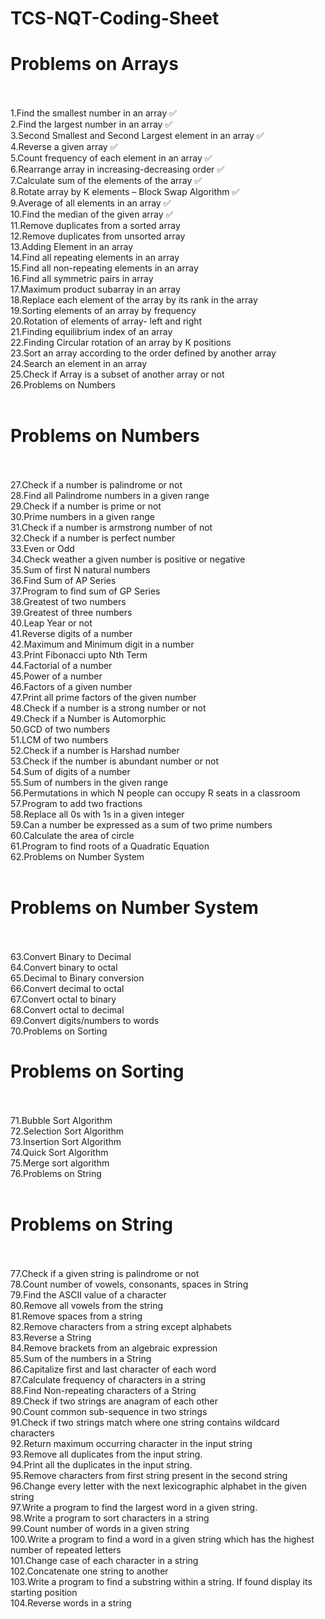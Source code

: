 # TCS-NQT-Coding-Sheet

# Problems on Arrays<br/><br/>

1.Find the smallest number in an array :white_check_mark: <br/>
2.Find the largest number in an array :white_check_mark: <br/>
3.Second Smallest and Second Largest element in an array :white_check_mark: <br/>
4.Reverse a given array :white_check_mark: <br/>
5.Count frequency of each element in an array :white_check_mark: <br/>
6.Rearrange array in increasing-decreasing order :white_check_mark: <br/>
7.Calculate sum of the elements of the array :white_check_mark: <br/>
8.Rotate array by K elements – Block Swap Algorithm :white_check_mark: <br/>
9.Average of all elements in an array :white_check_mark: <br/>
10.Find the median of the given array :white_check_mark: <br/>
11.Remove duplicates from a sorted array<br/>
12.Remove duplicates from unsorted array<br/>
13.Adding Element in an array<br/>
14.Find all repeating elements in an array<br/>
15.Find all non-repeating elements in an array<br/>
16.Find all symmetric pairs in array<br/>
17.Maximum product subarray in an array<br/>
18.Replace each element of the array by its rank in the array<br/>
19.Sorting elements of an array by frequency<br/>
20.Rotation of elements of array- left and right<br/>
21.Finding equilibrium index of an array<br/>
22.Finding Circular rotation of an array by K positions<br/>
23.Sort an array according to the order defined by another array<br/>
24.Search an element in an array<br/>
25.Check if Array is a subset of another array or not<br/>
26.Problems on Numbers<br/><br/>

# Problems on Numbers<br/><br/>

27.Check if a number is palindrome or not<br/>
28.Find all Palindrome numbers in a given range<br/>
29.Check if a number is prime or not<br/>
30.Prime numbers in a given range<br/>
31.Check if a number is armstrong number of not<br/>
32.Check if a number is perfect number<br/>
33.Even or Odd<br/>
34.Check weather a given number is positive or negative<br/>
35.Sum of first N natural numbers<br/>
36.Find Sum of AP Series<br/>
37.Program to find sum of GP Series<br/>
38.Greatest of two numbers<br/>
39.Greatest of three numbers<br/>
40.Leap Year or not<br/>
41.Reverse digits of a number<br/>
42.Maximum and Minimum digit in a number<br/>
43.Print Fibonacci upto Nth Term<br/>
44.Factorial of a number<br/>
45.Power of a number<br/>
46.Factors of a given number<br/>
47.Print all prime factors of the given number<br/>
48.Check if a number is a strong number or not<br/>
49.Check if a Number is Automorphic<br/>
50.GCD of two numbers<br/>
51.LCM of two numbers<br/>
52.Check if a number is Harshad number<br/>
53.Check if the number is abundant number or not<br/>
54.Sum of digits of a number<br/>
55.Sum of numbers in the given range<br/>
56.Permutations in which N people can occupy R seats in a classroom<br/>
57.Program to add two fractions<br/>
58.Replace all 0s with 1s in a given integer<br/>
59.Can a number be expressed as a sum of two prime numbers<br/>
60.Calculate the area of circle<br/>
61.Program to find roots of a Quadratic Equation<br/>
62.Problems on Number System<br/><br/>

# Problems on Number System <br/><br/>
63.Convert Binary to Decimal<br/>
64.Convert binary to octal<br/>
65.Decimal to Binary conversion<br/>
66.Convert decimal to octal<br/>
67.Convert octal to binary<br/>
68.Convert octal to decimal<br/>
69.Convert digits/numbers to words<br/>
70.Problems on Sorting<br/>

# Problems on Sorting <br/><br/>
71.Bubble Sort Algorithm<br/>
72.Selection Sort Algorithm<br/>
73.Insertion Sort Algorithm<br/>
74.Quick Sort Algorithm<br/>
75.Merge sort algorithm<br/>
76.Problems on String<br/><br/>

# Problems on String<br/><br/>
77.Check if a given string is palindrome or not<br/>
78.Count number of vowels, consonants, spaces in String<br/>
79.Find the ASCII value of a character<br/>
80.Remove all vowels from the string<br/>
81.Remove spaces from a string<br/>
82.Remove characters from a string except alphabets<br/>
83.Reverse a String<br/>
84.Remove brackets from an algebraic expression<br/>
85.Sum of the numbers in a String<br/>
86.Capitalize first and last character of each word<br/>
87.Calculate frequency of characters in a string<br/>
88.Find Non-repeating characters of a String<br/>
89.Check if two strings are anagram of each other<br/>
90.Count common sub-sequence in two strings<br/>
91.Check if two strings match where one string contains wildcard characters<br/>
92.Return maximum occurring character in the input string<br/>
93.Remove all duplicates from the input string.<br/>
94.Print all the duplicates in the input string.<br/>
95.Remove characters from first string present in the second string<br/>
96.Change every letter with the next lexicographic alphabet in the given string<br/>
97.Write a program to find the largest word in a given string.<br/>
98.Write a program to sort characters in a string<br/>
99.Count number of words in a given string<br/>
100.Write a program to find a word in a given string which has the highest number of repeated letters<br/>
101.Change case of each character in a string<br/>
102.Concatenate one string to another<br/>
103.Write a program to find a substring within a string. If found display its starting position<br/>
104.Reverse words in a string<br/>



